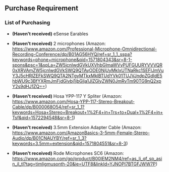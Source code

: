 ## Purchase Requirement

### List of Purchasing
  * __(Haven't received)__ eSense Earables
  
  * __(Haven't received)__ 2 microphones (Amazon: https://www.amazon.com/Professional-Microphone-Omnidirectional-Recording-Conference/dp/B01AG56HYQ/ref=sr_1_1_sspa?keywords=phone+microphone&qid=1571804343&sr=8-1-spons&psc=1&spLa=ZW5jcnlwdGVkUXVhbGlmaWVyPUFGUURYVVVQR0xXRVAmZW5jcnlwdGVkSWQ9QTAyODE0NjUyMkIxUTNaRkc1SEFIJmVuY3J5cHRlZEFkSWQ9QTA2NTgyMTkxMklBTUdYVk01TUJVJndpZGdldE5hbWU9c3BfYXRmJmFjdGlvbj1jbGlja1JlZGlyZWN0JmRvTm90TG9nQ2xpY2s9dHJ1ZQ==)
  
  * __(Haven't received)__ Hosa YPP-117 Y Spliter (Amazon: https://www.amazon.com/Hosa-YPP-117-Stereo-Breakout-Cable/dp/B000068O54/ref=sr_1_1?keywords=Hosa+Stereo+Breakout+1%2F4+in+Trs+to+Dual+1%2F4+in+Tsf&qid=1572294548&sr=8-1)

  * __(Haven't received)__ 3.5mm Extension Adapter Cable (Amazon: https://www.amazon.com/AmazonBasics-3-5mm-Female-Stereo-Audio/dp/B01CNAUYBY/ref=sr_1_3?keywords=3.5mm+extension&qid=1571804551&sr=8-3)
  
  * __(Haven't received)__ Rode Microphones SC6 (Amazon: https://www.amazon.com/gp/product/B00IEM2NM4/ref=as_li_qf_sp_asin_il_tl?tag=timligmusonth-20&ie=UTF8&linkId=YJNOPI7BTGFJWW7P)
